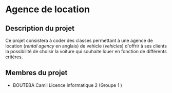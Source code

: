 # Agence de location

## Description du projet

Ce projet consistera à coder des classes permettant à une agence de location (*rental agency* en anglais)
de vehicle (*vehicles*) d'offrir à ses clients la possibilité de choisir la voiture qui souhaite louer
en fonction de différents critères.

## Membres du projet

- BOUTEBA Camil Licence informatique 2 (Groupe 1 )

